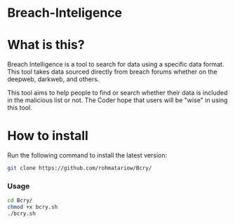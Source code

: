 # Breach-Inteligence

# What is this?
Breach Intelligence is a tool to search for data using a specific data format. This tool takes data sourced directly from breach forums whether on the deepweb, darkweb, and others.

This tool aims to help people to find or search whether their data is included in the malicious list or not.
The Coder hope that users will be "wise" in using this tool.

# How to install
Run the following command to install the latest version:

```sh
git clone https://github.com/rohmatariow/Bcry/
```

### Usage
```sh
cd Bcry/
chmod +x bcry.sh
./bcry.sh
```
